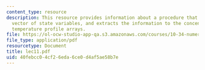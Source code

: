 ```yaml
---
content_type: resource
description: This resource provides information about a procedure that takes the stacked
  vector of state variables, and extracts the information to the concentration and
  temperature profile arrays.
file: https://ol-ocw-studio-app-qa.s3.amazonaws.com/courses/10-34-numerical-methods-applied-to-chemical-engineering-fall-2005/40febcc04cf26eda6ce0d4af5ae58b7e_lec11.pdf
file_type: application/pdf
resourcetype: Document
title: lec11.pdf
uid: 40febcc0-4cf2-6eda-6ce0-d4af5ae58b7e
---
```

